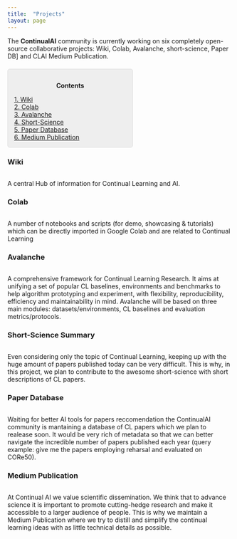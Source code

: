 ```yaml
---
title:  "Projects"
layout: page
---
```


The **ContinualAI** community is currently working on six completely open-source collaborative projects: Wiki, Colab, Avalanche, short-science, Paper DB] and CLAI Medium Publication.

<div style="background: rgba(0,0,0,0.06) none repeat scroll 0% 0%; border: 1px solid rgb(222, 222, 222); padding: 1em; border-radius: 5px; margin-top:20px; max-width: 50%">
	<p style="text-align: center;"><strong>Contents</strong></p>
	<p style="text-align: left; margin-bottom: 0px;">	
		<a href="#wiki">1. Wiki</a><br>
		<a href="#colab">2. Colab</a><br>
		<a href="#avalanche">3. Avalanche</a><br>
		<a href="#short-science">4. Short-Science</a><br>
		<a href="#paperdb">5. Paper Database</a><br>
		<a href="#medium">6. Medium Publication</a>
	</p>
</div>

<a name="wiki"></a>
<h3 id="wiki" style="margin-bottom:30px">Wiki</h3>
A central Hub of information for Continual Learning and AI.

<a name="colab"></a>
<h3 id="colab" style="margin-bottom:30px">Colab</h3>

A number of notebooks and scripts (for demo, showcasing & tutorials) which can be directly imported in Google Colab and are related to Continual Learning

<a name="avalanche"></a>
<h3 id="avalanche" style="margin-bottom:30px">Avalanche</h3>

A comprehensive framework for Continual Learning Research. It aims at unifying a set of popular CL baselines, environments and benchmarks to help algorithm prototyping and experiment, with flexibility, reproducibility, efficiency and maintainability in mind. Avalanche will be based on three main modules: datasets/environments, CL baselines and evaluation metrics/protocols.

<a name="short-science"></a>
<h3 id="avalanche" style="margin-bottom:30px">Short-Science Summary</h3>

Even considering only the topic of Continual Learning, keeping up with the huge amount of papers published today can be very difficult. This is why, in this project, we plan to contribute to the awesome short-science with short descriptions of CL papers.

<a name="paperdb"></a>
<h3 id="paperdb" style="margin-bottom:30px">Paper Database</h3>

Waiting for better AI tools for papers reccomendation the ContinualAI community is mantaining a database of CL papers which we plan to realease soon. It would be very rich of metadata so that we can better navigate the incredible number of papers published each year (query example: give me the papers employing reharsal and evaluated on CORe50). 

<a name="medium"></a>
<h3 id="medium" style="margin-bottom:30px">Medium Publication</h3>

At Continual AI we value scientific dissemination. We think that to advance science it is important to promote cutting-hedge research and make it accessible to a larger audience of people. This is why we maintain a Medium Publication where we try to distill and simplify the continual learning ideas with as little technical details as possible.


